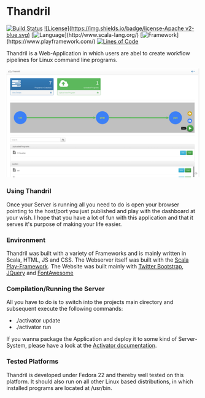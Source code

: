 Thandril
=======================
[![Build Status](https://snap-ci.com/AKSW/Thandril/branch/master/build_image)](https://snap-ci.com/AKSW/Thandril/branch/master)
[![License](https://img.shields.io/badge/license-Apache v2-blue.svg)](https://github.com/AKSW/Thandril/blob/master/LICENSE)
[![Language](https://img.shields.io/badge/language-Scala%20(2.11.7)-blue.svg)](http://www.scala-lang.org/)
[![Framework](https://img.shields.io/badge/framework-PlayFramework%20(2.3.9)-blue.svg)](https://www.playframework.com/)
[![Lines of Code](https://img.shields.io/badge/loc-~523-lightgrey.svg)](https://github.com/HTWK-App/BuildingsService/tree/master/app)

Thandril is a Web-Application in which users are abel to create workflow pipelines for Linux command line programs.

![Screenshot of Thandril](https://github.com/AKSW/Thandril/raw/master/screenshot.png)

### Using Thandril ###

Once your Server is running all you need to do is open your browser pointing to the host/port you just published and play with the dashboard at your wish. I hope that you have a lot of fun with this application and that it serves it's purpose of making your life easier.

### Environment ###

Thandril was built with a variety of Frameworks and is mainly written in Scala, HTML, JS and CSS. The Webserver itself was built with the [Scala Play-Framework](//www.playframework.com/). The Website was built mainly with [Twitter Bootstrap](//getbootstrap.com/), [JQuery](//jquery.com/) and [FontAwesome](//fortawesome.github.io/Font-Awesome/)

### Compilation/Running the Server  ###

All you have to do is to switch into the projects main directory and subsequent execute the following commands:

- ./activator update
- ./activator run

If you wanna package the Application and deploy it to some kind of Server-System, please have a look at the [Activator documentation](//typesafe.com/activator/docs).

### Tested Platforms ###

Thandril is developed under Fedora 22 and thereby well tested on this platform. It should also run on all other Linux based distributions, in which installed programs are located at /usr/bin.
